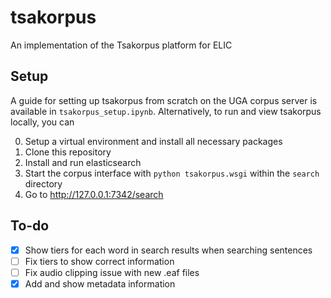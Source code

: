 # tsakorpus
An implementation of the Tsakorpus platform for ELIC

## Setup
A guide for setting up tsakorpus from scratch on the UGA corpus server is available in `tsakorpus_setup.ipynb`. Alternatively, to run and view tsakorpus locally, you can

0. Setup a virtual environment and install all necessary packages
1. Clone this repository
2. Install and run elasticsearch
3. Start the corpus interface with `python tsakorpus.wsgi` within the `search` directory
4. Go to http://127.0.0.1:7342/search

## To-do
- [x] Show tiers for each word in search results when searching sentences
- [ ] Fix tiers to show correct information
- [ ] Fix audio clipping issue with new .eaf files
- [x] Add and show metadata information
